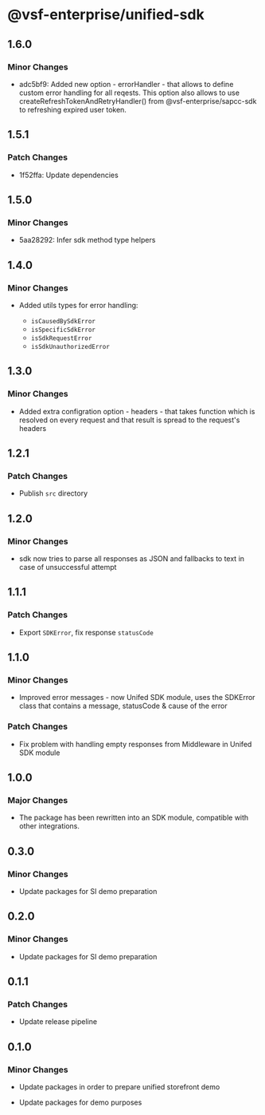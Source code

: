 # @vsf-enterprise/unified-sdk

## 1.6.0

### Minor Changes

- adc5bf9: Added new option - errorHandler - that allows to define custom error handling for all reqests. This option also allows to use createRefreshTokenAndRetryHandler() from @vsf-enterprise/sapcc-sdk to refreshing expired user token.

## 1.5.1

### Patch Changes

- 1f52ffa: Update dependencies

## 1.5.0

### Minor Changes

- 5aa28292: Infer sdk method type helpers

## 1.4.0

### Minor Changes

- Added utils types for error handling:

  - `isCausedBySdkError`
  - `isSpecificSdkError`
  - `isSdkRequestError`
  - `isSdkUnauthorizedError`

## 1.3.0

### Minor Changes

- Added extra configration option - headers - that takes function which is resolved on every request and that result is spread to the request's headers

## 1.2.1

### Patch Changes

- Publish `src` directory

## 1.2.0

### Minor Changes

- sdk now tries to parse all responses as JSON and fallbacks to text in case of unsuccessful attempt

## 1.1.1

### Patch Changes

- Export `SDKError`, fix response `statusCode`

## 1.1.0

### Minor Changes

- Improved error messages - now Unifed SDK module, uses the SDKError class that contains a message, statusCode & cause of the error

### Patch Changes

- Fix problem with handling empty responses from Middleware in Unifed SDK module

## 1.0.0

### Major Changes

- The package has been rewritten into an SDK module, compatible with other integrations.

## 0.3.0

### Minor Changes

- Update packages for SI demo preparation

## 0.2.0

### Minor Changes

- Update packages for SI demo preparation

## 0.1.1

### Patch Changes

- Update release pipeline

## 0.1.0

### Minor Changes

- Update packages in order to prepare unified storefront demo

- Update packages for demo purposes
